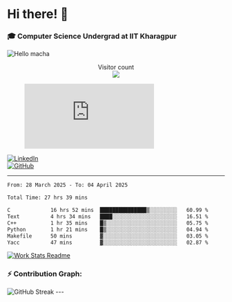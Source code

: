 # Hi there! 👋

### 🎓 Computer Science Undergrad at IIT Kharagpur

<img src="https://raw.githubusercontent.com/sagar-viradiya/sagar-viradiya/master/resources/banner.png" alt="Hello macha">

<p align="center"> 
  Visitor count<br>
  <img src="https://profile-counter.glitch.me/sesiii/count.svg" />
</p>

<figure><embed src="https://wakatime.com/share/@81d5e6c4-c575-43e6-9a9e-85ed25517f53/42cf003a-18dd-42ef-bded-df01146821f2.svg"></embed></figure>

[![LinkedIn](https://img.shields.io/badge/LinkedIn-0077B5?style=for-the-badge&logo=linkedin&logoColor=white)](https://www.linkedin.com/in/sesidadi)  
[![GitHub](https://img.shields.io/badge/GitHub-181717?style=for-the-badge&logo=github&logoColor=white)](https://github.com/sesiii)

---
<!--START_SECTION:waka-->

```txt
From: 28 March 2025 - To: 04 April 2025

Total Time: 27 hrs 39 mins

C             16 hrs 52 mins  ███████████████▒░░░░░░░░░   60.99 %
Text          4 hrs 34 mins   ████░░░░░░░░░░░░░░░░░░░░░   16.51 %
C++           1 hr 35 mins    █▒░░░░░░░░░░░░░░░░░░░░░░░   05.75 %
Python        1 hr 21 mins    █▒░░░░░░░░░░░░░░░░░░░░░░░   04.94 %
Makefile      50 mins         ▓░░░░░░░░░░░░░░░░░░░░░░░░   03.05 %
Yacc          47 mins         ▓░░░░░░░░░░░░░░░░░░░░░░░░   02.87 %
```

<!--END_SECTION:waka-->


[![Work Stats Readme](https://github.com/sesiii/sesiii/actions/workflows/main.yml/badge.svg)](https://github.com/sesiii/sesiii/actions/workflows/main.yml)

### ⚡ Contribution Graph:

<img src="https://streak-stats.demolab.com/?user=sesiii&theme=radical" alt="GitHub Streak" />
---
